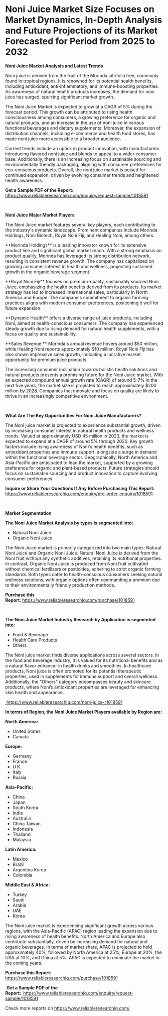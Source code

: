 <p><h1>Noni Juice Market Size Focuses on Market Dynamics, In-Depth Analysis and Future Projections of its Market Forecasted for Period from 2025 to 2032</h1></p><p><strong>Noni Juice Market Analysis and Latest Trends</strong></p>
<p><p>Noni juice is derived from the fruit of the Morinda citrifolia tree, commonly found in tropical regions. It is renowned for its potential health benefits, including antioxidant, anti-inflammatory, and immune-boosting properties. As awareness of natural health products increases, the demand for noni juice has surged, spurring significant market growth.</p><p>The Noni Juice Market is expected to grow at a CAGR of 5% during the forecast period. This growth can be attributed to rising health consciousness among consumers, a growing preference for organic and natural products, and an increase in the use of noni juice in various functional beverages and dietary supplements. Moreover, the expansion of distribution channels, including e-commerce and health food stores, has made noni juice more accessible to a broader audience.</p><p>Current trends include an uptick in product innovation, with manufacturers introducing flavored noni juice and blends to appeal to a wider consumer base. Additionally, there is an increasing focus on sustainable sourcing and environmentally friendly packaging, aligning with consumer preferences for eco-conscious products. Overall, the noni juice market is poised for continued expansion, driven by evolving consumer trends and heightened health awareness.</p></p>
<p><strong>Get a Sample PDF of the Report:&nbsp;</strong> <a href="https://www.reliableresearchiq.com/enquiry/request-sample/1018591?utm_campaign=1896&utm_medium=2&utm_source=Github&utm_content=ia&utm_term=14022025&utm_id=noni-juice">https://www.reliableresearchiq.com/enquiry/request-sample/1018591</a></p>
<p>&nbsp;</p>
<p><strong>Noni Juice Major Market Players</strong></p>
<p><p>The Noni Juice market features several key players, each contributing to the industry's dynamic landscape. Prominent companies include Morinda Holdings, Noni Biotech, Royal Noni Fiji, and Healing Noni, among others. </p><p>**Morinda Holdings** is a leading innovator known for its extensive product line and significant global market reach. With a strong emphasis on product quality, Morinda has leveraged its strong distribution network, resulting in consistent revenue growth. The company has capitalized on growing consumer interest in health and wellness, projecting sustained growth in the organic beverage segment.</p><p>**Royal Noni Fiji** focuses on premium-quality, sustainably sourced Noni Juice, emphasizing the health benefits derived from its products. Its market strategy has led to increased international sales, particularly in North America and Europe. The company's commitment to organic farming practices aligns with modern consumer preferences, positioning it well for future expansion.</p><p>**Dynamic Health** offers a diverse range of juice products, including Noni, aimed at health-conscious consumers. The company has experienced steady growth due to rising demand for natural health supplements, with a focus on quality and sustainability. </p><p>**Sales Revenue:** Morinda's annual revenue hovers around $50 million, while Healing Noni reports approximately $10 million. Royal Noni Fiji has also shown impressive sales growth, indicating a lucrative market opportunity for premium juice products.</p><p>The increasing consumer inclination towards holistic health solutions and natural products presents a promising future for the Noni Juice market. With an expected compound annual growth rate (CAGR) of around 5-7% in the next five years, the market size is projected to reach approximately $200 million by 2028. Companies that innovate and focus on quality are likely to thrive in an increasingly competitive environment.</p></p>
<p>&nbsp;</p>
<p><strong>What Are The Key Opportunities For Noni Juice Manufacturers?</strong></p>
<p><p>The Noni juice market is projected to experience substantial growth, driven by increasing consumer interest in natural health products and wellness trends. Valued at approximately USD 45 million in 2023, the market is expected to expand at a CAGR of around 5% through 2030. Key growth factors include rising awareness of Noni's health benefits, such as antioxidant properties and immune support, alongside a surge in demand within the functional beverage sector. Geographically, North America and Asia-Pacific are anticipated to lead the market, supported by a growing preference for organic and plant-based products. Future strategies should focus on sustainable sourcing and product innovation to capture evolving consumer preferences.</p></p>
<p><strong>Inquire or Share Your Questions If Any Before Purchasing This Report:</strong> <a href="https://www.reliableresearchiq.com/enquiry/pre-order-enquiry/1018591?utm_campaign=1896&utm_medium=2&utm_source=Github&utm_content=ia&utm_term=14022025&utm_id=noni-juice">https://www.reliableresearchiq.com/enquiry/pre-order-enquiry/1018591</a></p>
<p>&nbsp;</p>
<p><strong>Market Segmentation</strong></p>
<p><strong>The Noni Juice Market Analysis by types is segmented into:</strong></p>
<p><ul><li>Natural Noni Juice</li><li>Organic Noni Juice</li></ul></p>
<p><p>The Noni Juice market is primarily categorized into two main types: Natural Noni Juice and Organic Noni Juice. Natural Noni Juice is derived from the Noni fruit without any synthetic additives, retaining its nutritional properties. In contrast, Organic Noni Juice is produced from Noni fruit cultivated without chemical fertilizers or pesticides, adhering to strict organic farming standards. Both types cater to health-conscious consumers seeking natural wellness solutions, with organic options often commanding a premium due to their environmentally friendly production methods.</p></p>
<p><strong>Purchase this Report:&nbsp;</strong><a href="https://www.reliableresearchiq.com/purchase/1018591?utm_campaign=1896&utm_medium=2&utm_source=Github&utm_content=ia&utm_term=14022025&utm_id=noni-juice">https://www.reliableresearchiq.com/purchase/1018591</a></p>
<p>&nbsp;</p>
<p><strong>The Noni Juice Market Industry Research by Application is segmented into:</strong></p>
<p><ul><li>Food & Beverage</li><li>Health Care Products</li><li>Others</li></ul></p>
<p><p>The Noni juice market finds diverse applications across several sectors. In the food and beverage industry, it is valued for its nutritional benefits and as a natural flavor enhancer in health drinks and smoothies. In healthcare products, Noni juice is often promoted for its potential therapeutic properties, used in supplements for immune support and overall wellness. Additionally, the "Others" category encompasses beauty and skincare products, where Noni’s antioxidant properties are leveraged for enhancing skin health and appearance.</p></p>
<p><a href="https://www.reliableresearchiq.com/noni-juice-r1018591?utm_campaign=1896&utm_medium=2&utm_source=Github&utm_content=ia&utm_term=14022025&utm_id=noni-juice">&nbsp;https://www.reliableresearchiq.com/noni-juice-r1018591</a></p>
<p><strong>In terms of Region, the Noni Juice Market Players available by Region are:</strong></p>
<p>
    <p> <strong> North America: </strong>
        <ul>
            <li>United States</li>
            <li>Canada</li>
        </ul>
        </p> 
    <p> <strong> Europe: </strong>
        <ul>
            <li>Germany</li>
            <li>France</li>
            <li>U.K.</li>
            <li>Italy</li>
            <li>Russia</li>
        </ul>
        </p> 
    <p> <strong> Asia-Pacific: </strong>
        <ul>
            <li>China</li>
            <li>Japan</li>
            <li>South Korea</li>
            <li>India</li>
            <li>Australia</li>
            <li>China Taiwan</li>
            <li>Indonesia</li>
            <li>Thailand</li>
            <li>Malaysia</li>
        </ul>
        </p> 
    <p> <strong> Latin America: </strong>
        <ul>
            <li>Mexico</li>
            <li>Brazil</li>
            <li>Argentina Korea</li>
            <li>Colombia</li>
        </ul>
        </p> 
    <p> <strong> Middle East & Africa: </strong>
        <ul>
            <li>Turkey</li>
            <li>Saudi</li>
            <li>Arabia</li>
            <li>UAE</li>
            <li>Korea</li>
        </ul>
    </p>
    </p>
<p><p>The Noni juice market is experiencing significant growth across various regions, with the Asia-Pacific (APAC) region leading the expansion due to rising awareness of health benefits. North America and Europe also contribute substantially, driven by increasing demand for natural and organic beverages. In terms of market share, APAC is projected to hold approximately 40%, followed by North America at 25%, Europe at 20%, the USA at 10%, and China at 5%. APAC is expected to dominate the market in the coming years.</p></p>
<p><strong>Purchase this Report: </strong><a href="https://www.reliableresearchiq.com/purchase/1018591?utm_campaign=1896&utm_medium=2&utm_source=Github&utm_content=ia&utm_term=14022025&utm_id=noni-juice">https://www.reliableresearchiq.com/purchase/1018591</a></p>
<p>&nbsp;<strong>Get a Sample PDF of the Report:&nbsp;&nbsp;</strong><a href="https://www.reliableresearchiq.com/enquiry/request-sample/1018591?utm_campaign=1896&utm_medium=2&utm_source=Github&utm_content=ia&utm_term=14022025&utm_id=noni-juice">https://www.reliableresearchiq.com/enquiry/request-sample/1018591</a></p>
<p><strong></strong></p>
<p>Check more reports on <a href="https://www.reliableresearchiq.com/?utm_campaign=1896&utm_medium=2&utm_source=Github&utm_content=ia&utm_term=14022025&utm_id=noni-juice">https://www.reliableresearchiq.com/</a></p>